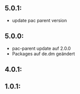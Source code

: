 ## 5.0.1:
* update pac parent version


## 5.0.0:
* pac-parent update auf 2.0.0
* Packages auf de.dm geändert


## 4.0.1:


## 1.0.1:



